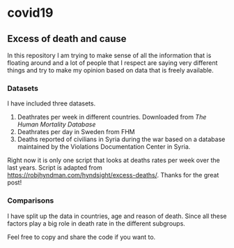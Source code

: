 # covid19


## Excess of death and cause 

  In this repository I am trying to make sense of all the information that is floating around and a lot of people that I respect are saying very different things and try to make my opinion based on data that is freely available. 
 
 ### Datasets
 
 I have included three datasets.
 
 1. Deathrates per week in different countries. Downloaded from *The Human Mortality Database*
 2. Deathrates per day in Sweden from FHM
 3. Deaths reported of civilians in Syria during the war based on a database maintained by the Violations Documentation Center in Syria.

Right now it is only one script that looks at deaths rates per week over the last years. Script is adapted from https://robjhyndman.com/hyndsight/excess-deaths/. Thanks for the great post!

 ### Comparisons
 
 I have split up the data in countries, age and reason of death. Since all these factors play a big role in death rate in the different subgroups.
 
 
Feel free to copy and share the code if you want to.


 
